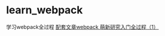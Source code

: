 # learn_webpack
学习webpack全过程
[配套文章webpack 萌新研究入门全过程（1）](https://juejin.im/post/6883414561194508295/#heading-23)
